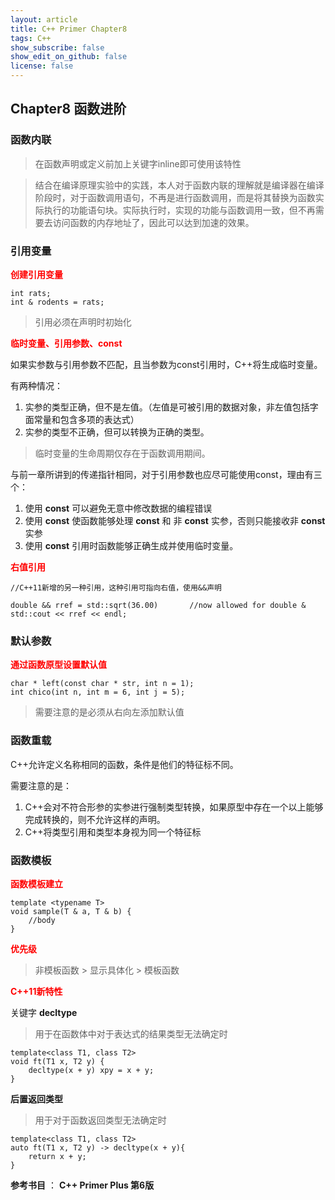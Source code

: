 ```yaml
---
layout: article
title: C++ Primer Chapter8
tags: C++
show_subscribe: false
show_edit_on_github: false
license: false
---
```


<!--more-->

## Chapter8 函数进阶



### 函数内联

> 在函数声明或定义前加上关键字inline即可使用该特性

> 结合在编译原理实验中的实践，本人对于函数内联的理解就是编译器在编译阶段时，对于函数调用语句，不再是进行函数调用，而是将其替换为函数实际执行的功能语句块。实际执行时，实现的功能与函数调用一致，但不再需要去访问函数的内存地址了，因此可以达到加速的效果。



### 引用变量

<b><font color = red>创建引用变量</font></b>

```
int rats;
int & rodents = rats;
```

> 引用必须在声明时初始化



<b><font color = red>临时变量、引用参数、const</font></b>

如果实参数与引用参数不匹配，且当参数为const引用时，C++将生成临时变量。

有两种情况：

1. 实参的类型正确，但不是左值。（左值是可被引用的数据对象，非左值包括字面常量和包含多项的表达式）
2. 实参的类型不正确，但可以转换为正确的类型。

> 临时变量的生命周期仅存在于函数调用期间。



与前一章所讲到的传递指针相同，对于引用参数也应尽可能使用const，理由有三个：

1. 使用 **const** 可以避免无意中修改数据的编程错误
2. 使用 **const** 使函数能够处理 **const** 和 非 **const** 实参，否则只能接收非 **const** 实参
3. 使用 **const** 引用时函数能够正确生成并使用临时变量。



<b><font color = red>右值引用</font></b>

```
//C++11新增的另一种引用，这种引用可指向右值，使用&&声明

double && rref = std::sqrt(36.00)		//now allowed for double &
std::cout << rref << endl;
```



### 默认参数

<b><font color = red>通过函数原型设置默认值</font></b>

```
char * left(const char * str, int n = 1);
int chico(int n, int m = 6, int j = 5);
```

> 需要注意的是必须从右向左添加默认值



### 函数重载

C++允许定义名称相同的函数，条件是他们的特征标不同。

需要注意的是：

1. C++会对不符合形参的实参进行强制类型转换，如果原型中存在一个以上能够完成转换的，则不允许这样的声明。
2. C++将类型引用和类型本身视为同一个特征标



### 函数模板

<b><font color = red>函数模板建立</font></b>

```
template <typename T>
void sample(T & a, T & b) {
	//body
}
```



<b><font color = red>优先级</font></b>

> 非模板函数 > 显示具体化 > 模板函数



<b><font color = red>C++11新特性</font></b>

关键字 **decltype**

> 用于在函数体中对于表达式的结果类型无法确定时

```
template<class T1, class T2>
void ft(T1 x, T2 y) {
	decltype(x + y) xpy = x + y;
}
```



 **后置返回类型**

> 用于对于函数返回类型无法确定时

```
template<class T1, class T2>
auto ft(T1 x, T2 y) -> decltype(x + y){
	return x + y;
}
```



**参考书目** ： **C++ Primer Plus 第6版**





